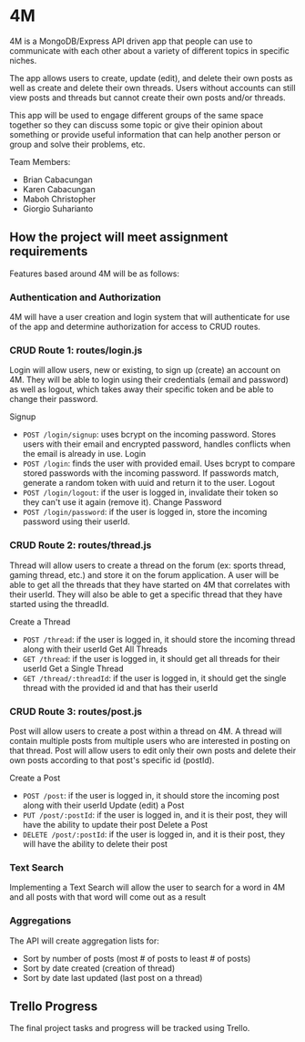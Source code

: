 # 4M

4M is a MongoDB/Express API driven app that people can use to communicate with each other about a variety of different topics in specific niches.

The app allows users to create, update (edit), and delete their own posts as well as create and delete their own threads. Users without accounts can still view posts and threads but cannot create their own posts and/or threads.

This app will be used to engage different groups of the same space together so they can discuss some topic or give  their opinion about something or provide useful information that can help another person or group and solve their problems, etc.

Team Members:
- Brian Cabacungan
- Karen Cabacungan
- Maboh Christopher
- Giorgio Suharianto

## How the project will meet assignment requirements

Features based around 4M will be as follows:

### Authentication and Authorization

4M will have a user creation and login system that will authenticate for use of the app and determine authorization for access to CRUD routes.

### CRUD Route 1: routes/login.js

Login will allow users, new or existing, to sign up (create) an account on 4M. They will be able to login using their credentials (email and password) as well as logout, which takes away their specific token and be able to change their password.

Signup
- `POST /login/signup`: uses bcrypt on the incoming password. Stores users with their email and encrypted password, handles conflicts when the email is already in use.
Login
- `POST /login`: finds the user with provided email. Uses bcrypt to compare stored passwords with the incoming password. If passwords match, generate a random token with uuid and return it to the user.
Logout
- `POST /login/logout`: if the user is logged in, invalidate their token so they can't use it again (remove it).
Change Password
- `POST /login/password`: if the user is logged in, store the incoming password using their userId.

### CRUD Route 2: routes/thread.js

Thread will allow users to create a thread on the forum (ex: sports thread, gaming thread, etc.) and store it on the forum application. A user will be able to get all the threads that they have started on 4M that correlates with their userId. They will also be able to get a specific thread that they have started using the threadId.

Create a Thread
- `POST /thread`: if the user is logged in, it should store the incoming thread along with their userId
Get All Threads
- `GET /thread`: if the user is logged in, it should get all threads for their userId
Get a Single Thread
- `GET /thread/:threadId`: if the user is logged in, it should get the single thread with the provided id and that has their userId

### CRUD Route 3: routes/post.js

Post will allow users to create a post within a thread on 4M. A thread will contain multiple posts from multiple users who are interested in posting on that thread. Post will allow users to edit only their own posts and delete their own posts according to that post's specific id (postId).

Create a Post
- `POST /post`: if the user is logged in, it should store the incoming post along with their userId
Update (edit) a Post
- `PUT /post/:postId`: if the user is logged in, and it is their post, they will have the ability to update their post
Delete a Post
- `DELETE /post/:postId`: if the user is logged in, and it is their post, they will have the ability to delete their post

### Text Search

Implementing a Text Search will allow the user to search for a word in 4M and all posts with that word will come out as a result

### Aggregations

The API will create aggregation lists for:
- Sort by number of posts (most # of posts to least # of posts)
- Sort by date created (creation of thread)
- Sort by date last updated (last post on a thread)

## Trello Progress

The final project tasks and progress will be tracked using Trello.